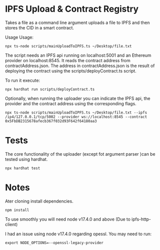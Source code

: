 # IPFS Upload & Contract Registry

Takes a file as a command line argument uploads a file to IPFS and then stores the CID in a smart contract.

Usage Usage:
```shell
npx ts-node scripts/mainUploadToIPFS.ts ~/Desktop/file.txt
```

The script needs an IPFS api running on localhost:5001 and an Ethereum provider on localhost:8545.
It reads the contract address from contractAddress.json. The address in contractAddress.json is the result of deploying the contract using the scripts/deployContract.ts script.

To run it execute:
```shell
npx hardhat run scripts/deployContract.ts
```
Optionally, when running the uploader you can indicate the IPFS api, the provider and the contract address using the corresponding flags.

```shell
npx ts-node scripts/mainUploadToIPFS.ts ~/Desktop/file.txt --ipfs /ip4/127.0.0.1/tcp/5002 --provider ws://localhost:8545 --contract 0x5FbDB2315678afecb367f032d93F642f64180aa3
```

# Tests

The core functionality of the uploader (except fot argument parser )can be tested using hardhat.
```shell
npx hardhat test
```

# Notes

Ater cloning install dependencies.
```shell
npm install
```
To use smoothly you will need node v17.4.0 and above (Due to ipfs-http-client)

I had an issue using node v17.4.0 regarding opessl. You may need to run:
```shell
export NODE_OPTIONS=--openssl-legacy-provider
```
